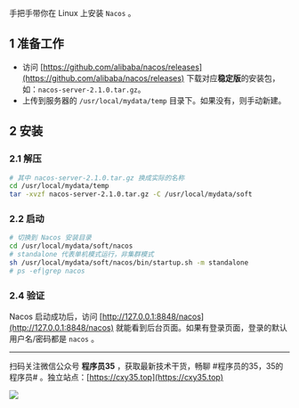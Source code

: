 手把手带你在 Linux 上安装 `Nacos` 。
<!-- more -->

## 1 准备工作

- 访问 [https://github.com/alibaba/nacos/releases](https://github.com/alibaba/nacos/releases) 下载对应**稳定版**的安装包，如：`nacos-server-2.1.0.tar.gz`。
- 上传到服务器的 `/usr/local/mydata/temp` 目录下。如果没有，则手动新建。

## 2 安装

### 2.1 解压

```bash
# 其中 nacos-server-2.1.0.tar.gz 换成实际的名称
cd /usr/local/mydata/temp
tar -xvzf nacos-server-2.1.0.tar.gz -C /usr/local/mydata/soft
```

### 2.2 启动

```bash
# 切换到 Nacos 安装目录
cd /usr/local/mydata/soft/nacos
# standalone 代表单机模式运行，非集群模式
sh /usr/local/mydata/soft/nacos/bin/startup.sh -m standalone
# ps -ef|grep nacos
```

### 2.4 验证

Nacos 启动成功后，访问 [http://127.0.0.1:8848/nacos](http://127.0.0.1:8848/nacos) 就能看到后台页面。如果有登录页面，登录的默认用户名/密码都是 `nacos` 。


---

扫码关注微信公众号 **程序员35** ，获取最新技术干货，畅聊 #程序员的35，35的程序员# 。独立站点：[https://cxy35.top](https://cxy35.top)

![](https://oscimg.oschina.net/oscnet/up-285838b9c516db5bb1ba760f292f2346078.JPEG)